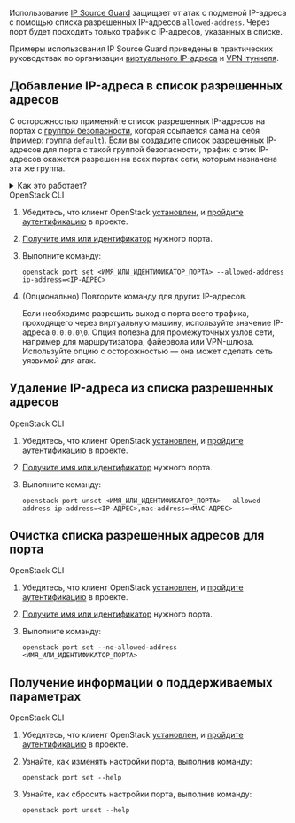  Использование [IP Source Guard](/ru/networks/vnet/concepts/traffic-limiting#source_guard) защищает от атак с подменой IP-адреса с помощью списка разрешенных IP-адресов `allowed-address`. Через порт будет проходить только трафик с IP-адресов, указанных в списке.

Примеры использования IP Source Guard приведены в практических руководствах по организации [виртуального IP-адреса](/ru/networks/vnet/how-to-guides/vip-keepalived) и [VPN-туннеля](/ru/networks/vnet/how-to-guides/onpremise-connect/vpn-tunnel).

## Добавление IP-адреса в список разрешенных адресов

<warn>

 С осторожностью применяйте список разрешенных IP-адресов на портах с [группой безопасности](/ru/networks/vnet/concepts/traffic-limiting#secgroups), которая ссылается сама на себя (пример: группа `default`).  Если вы создадите список разрешенных IP-адресов для порта с такой группой безопасности, трафик с этих IP-адресов окажется разрешен на всех портах сети, которым назначена эта же группа.

<details>

<summary>Как это работает?</summary>

Предположим, в сети `network` создан порт `port-vm-1`, которому назначена группа `default`. Для этого порта в список разрешенных IP-адресов добавлен `192.168.0.3`.

Тогда если в сети `network` создать порт `port-vm-2` и назначить ему группу `default`, то этот порт будет пропускать трафик с IP-адреса `192.168.0.3`, даже если для `port-vm-2` список разрешенных адресов пуст.

</details>

</warn>

<tabs>
<tablist>
<tab>OpenStack CLI</tab>
</tablist>
<tabpanel>

1. Убедитесь, что клиент OpenStack [установлен](/ru/tools-for-using-services/cli/openstack-cli#1_ustanovite_klient_openstack), и [пройдите аутентификацию](/ru/tools-for-using-services/cli/openstack-cli#3_proydite_autentifikaciyu) в проекте.

1. [Получите имя или идентификатор](/ru/networks/vnet/instructions/ports#prosmotr_spiska_portov_i_informacii_o_nih) нужного порта.

1. Выполните команду:

   ```console
   openstack port set <ИМЯ_ИЛИ_ИДЕНТИФИКАТОР_ПОРТА> --allowed-address ip-address=<IP-АДРЕС>
   ```

1. (Опционально) Повторите команду для других IP-адресов.

   Если необходимо разрешить выход с порта всего трафика, проходящего через виртуальную машину, используйте значение IP-адреса `0.0.0.0\0`. Опция полезна для промежуточных узлов сети, например для маршрутизатора, файервола или VPN-шлюза. Используйте опцию с осторожностью — она может сделать сеть уязвимой для атак.

</tabpanel>
</tabs>

## Удаление IP-адреса из списка разрешенных адресов

<tabs>
<tablist>
<tab>OpenStack CLI</tab>
</tablist>
<tabpanel>

1. Убедитесь, что клиент OpenStack [установлен](/ru/tools-for-using-services/cli/openstack-cli#1_ustanovite_klient_openstack), и [пройдите аутентификацию](/ru/tools-for-using-services/cli/openstack-cli#3_proydite_autentifikaciyu) в проекте.

1. [Получите имя или идентификатор](/ru/networks/vnet/instructions/ports#prosmotr_spiska_portov_i_informacii_o_nih) нужного порта.

1. Выполните команду:

   ```console
   openstack port unset <ИМЯ_ИЛИ_ИДЕНТИФИКАТОР_ПОРТА> --allowed-address ip-address=<IP-АДРЕС>,mac-address=<MAC-АДРЕС>
   ```

</tabpanel>
</tabs>

## Очистка списка разрешенных адресов для порта

<tabs>
<tablist>
<tab>OpenStack CLI</tab>
</tablist>
<tabpanel>

1. Убедитесь, что клиент OpenStack [установлен](/ru/tools-for-using-services/cli/openstack-cli#1_ustanovite_klient_openstack), и [пройдите аутентификацию](/ru/tools-for-using-services/cli/openstack-cli#3_proydite_autentifikaciyu) в проекте.

1. [Получите имя или идентификатор](/ru/networks/vnet/instructions/ports#prosmotr_spiska_portov_i_informacii_o_nih) нужного порта.

1. Выполните команду:

   ```console
   openstack port set --no-allowed-address <ИМЯ_ИЛИ_ИДЕНТИФИКАТОР_ПОРТА>
   ```

</tabpanel>
</tabs>

## Получение информации о поддерживаемых параметрах

<tabs>
<tablist>
<tab>OpenStack CLI</tab>
</tablist>
<tabpanel>

1. Убедитесь, что клиент OpenStack [установлен](/ru/tools-for-using-services/cli/openstack-cli#1_ustanovite_klient_openstack), и [пройдите аутентификацию](/ru/tools-for-using-services/cli/openstack-cli#3_proydite_autentifikaciyu) в проекте.

2. Узнайте, как изменять настройки порта, выполнив команду:

   ```console
   openstack port set --help
   ```

3. Узнайте, как сбросить настройки порта, выполнив команду:

   ```console
   openstack port unset --help
   ```

</tabpanel>
</tabs>

